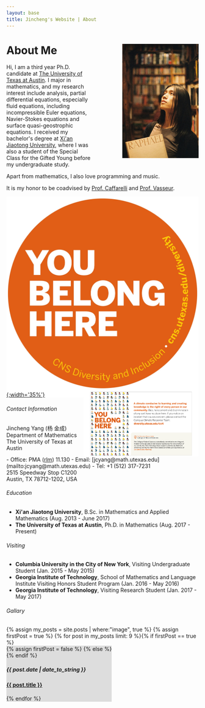 ```yaml
---
layout: base
title: Jincheng's Website | About
---
```


<div class="transparent">
<div class="container" markdown="1">

<img src="/users/jcyang/assets/images/photo5.jpg" style="float:right; width:200px; max-width:100%; padding-left: 80px">

# About Me

Hi, I am a third year Ph.D. candidate at [The University of Texas at Austin](https://www.utexas.edu). I major in mathematics, and my research interest include analysis, partial differential equations, especially fluid equations, including incompressible Euler equations, Navier-Stokes equations and surface quasi-geostrophic equations. I received my bachelor's degree at [Xi'an Jiaotong University](http://www.xjtu.edu.cn), where I was also a student of the Special Class for the Gifted Young before my undergraduate study. 

Apart from mathematics, I also love programming and music.

It is my honor to be coadvised by [Prof. Caffarelli](https://web.ma.utexas.edu/users/caffarel/) and [Prof. Vasseur](https://web.ma.utexas.edu/users/vasseur/).


</div>
</div>

<div class="transparent" style="background:white">
<div class="container" markdown="1">

<a href='https://cns.utexas.edu/diversity'>![You Belong Here](/users/jcyang/assets/images/YouBelongHere.jpg){:width='35%'}</a><a href='/users/jcyang/assets/files/YouBelongHereFlyer.pdf'><img src='/users/jcyang/assets/images/YouBelongHereFlyer.svg' width='60%' style='float:right'></a>

</div>
</div>

<div class="eggshell">
<div class="container" markdown="1">

###### Contact Information

<div style="float:right">
<div style="display:inline" markdown="1">
- Office: PMA (<a title='deprecated' href='https://racialgeographytour.org/tour-stop/robert-lee-moore-and-jim-bob-moffett-buildings/'>rlm</a>) 11.130
- Email: [jcyang@math.utexas.edu](mailto:jcyang@math.utexas.edu)
- Tel: +1 (512) 317-7231
</div>
</div>

<div>
<p style="margin:0px; padding:0px">
Jincheng Yang (杨 金成)
</p>
<p style="margin:0px; padding:0px">
Department of Mathematics
</p>
<p style="margin:0px; padding:0px">
The University of Texas at Austin
</p>
<p style="margin:0px; padding:0px">
2515 Speedway Stop C1200
</p>
<p style="margin-top:0px; padding:0px">
Austin, TX 78712-1202, USA
</p>
</div>

</div>
</div>

<div class="aliceblue">
<div class="container" markdown="1">

###### Education

- **Xi'an Jiaotong University**, B.Sc. in Mathematics and Applied Mathematics (Aug. 2013 - June 2017)
- **The University of Texas at Austin**, Ph.D. in Mathematics (Aug. 2017 - Present)

###### Visiting

- **Columbia University in the City of New York**, Visiting Undergraduate Student (Jan. 2015 - May 2015)
- **Georgia Institute of Technology**, School of Mathematics and Language Institute Visiting Honors Student Program (Jan. 2016 - May 2016)
- **Georgia Institute of Technology**, Visiting Research Student (Jan. 2017 - May 2017)

</div>
</div>


<div class="gallery">
<div class="container" markdown="1">

<h6 class="whiteh">Gallary</h6>

<div style="display:flex;justify-content:space-between;flex-wrap:wrap">
{% assign my_posts = site.posts | where:"image", true %}
{% assign firstPost = true %}
{% for post in my_posts limit: 9 %}{% if firstPost == true %}
<div class="thumb" style="background-color:#DDD">
	{% assign firstPost = false %}
{% else %}<div class="thumb" style="background-color:#DDD">
{% endif %}
<a href="{{ post.url }}" title="{{ post.title }}">
<div class="thumbpic" style="background-color:white;background-image:url('/users/jcyang/assets/images/thumbnails/{{ post.thumb }}');background-repeat:no-repeat;"></div>
</a>
<h5>{{ post.date | date_to_string }}</h5>
<a href="{{ post.url }}" title="{{ post.title }}">
	<h4>{{ post.title }}</h4>
</a>
</div>{% endfor %}
</div>

</div>
</div>

